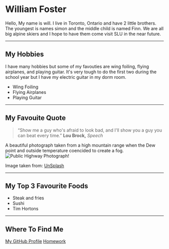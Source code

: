 #    William Foster
Hello, My name is will. I live in Toronto, Ontario and have 2 little brothers. 
The youngest is names simon and the middle child is named Finn. We are all big alpine skiers
and I hope to have them come visit SLU in the near future.

-------

## My Hobbies
I have many hobbies but some of my favouties are wing foiling, flying airplanes, and playing guitar.
It's very tough to do the first two during the school year but I have my electric guitar in my dorm room.

- Wing Foiling
- Flying Airplanes
- Playing Guitar
  
--------

## My Favouite Quote

>“Show me a guy who's afraid to look bad, and I'll show you a guy you can beat every time.”
 **Lou Brock,** *Speech*

A beautiful photograph taken from a high mountain range when the Dew point and outside temperature 
coencided to create a fog.
![Public Highway Photograph!](/images/unsplash.jpg)


Image taken from:
[UnSplash](https://unsplash.com/s/photos/apps)

-----

## My Top 3 Favourite Foods

- Steak and fries
- Sushi
- Tim Hortons

-----

## Where To Find Me

[My GitHub Profile](https://github.com/WillFoster18)
[Homework](https://stlawu.instructure.com/courses/9408/assignments/84203)

  

